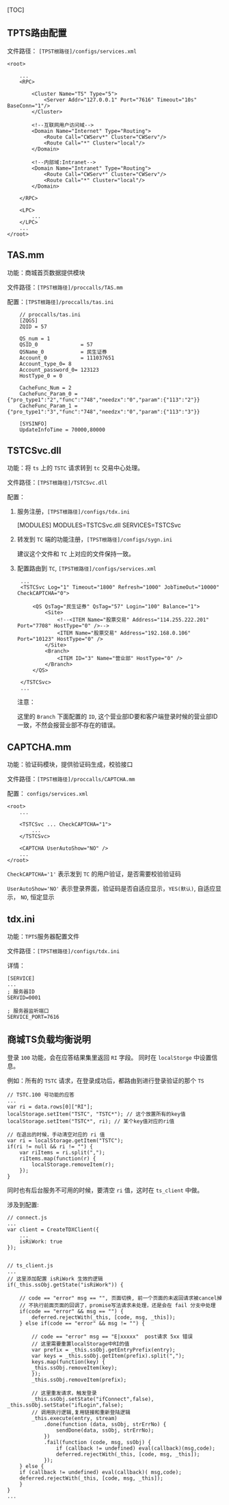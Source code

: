 [TOC]

## TPTS路由配置

文件路径： `[TPST根路径]/configs/services.xml`

	<root>

		...
		<RPC>

			<Cluster Name="TS" Type="5">
				<Server Addr="127.0.0.1" Port="7616" Timeout="10s" BaseConn="1"/>
			</Cluster>

			<!--互联网用户访问域-->
			<Domain Name="Internet" Type="Routing">
				<Route Call="CWServ*" Cluster="CWServ"/>
				<Route Call="*" Cluster="local"/>
			</Domain>

			<!--内部域:Intranet-->
			<Domain Name="Intranet" Type="Routing">
				<Route Call="CWServ*" Cluster="CWServ"/>
				<Route Call="*" Cluster="local"/>
			</Domain>

		</RPC>

		<LPC>
			...
		</LPC>
		...
	</root>

## TAS.mm

功能：商城首页数据提供模块

文件路径：`[TPST根路径]/proccalls/TAS.mm`

配置：`[TPST根路径]/proccalls/tas.ini`

		// proccalls/tas.ini
		[ZQGS]
		ZQID = 57

		QS_num = 1
		QSID_0 				= 57
		QSName_0			= 民生证券
		Account_0			= 111037651
		Account_type_0= 8
		Account_password_0= 123123
		HostType_0 = 0

		CacheFunc_Num = 2
		CacheFunc_Param_0 = {"pro_type1":"2","func":"748","needzx":"0","param":{"113":"2"}}
		CacheFunc_Param_1 = {"pro_type1":"3","func":"748","needzx":"0","param":{"113":"3"}}

		[SYSINFO]
		UpdateInfoTime = 70000,80000

## TSTCSvc.dll

功能：将 `ts` 上的 `TSTC` 请求转到 `tc` 交易中心处理。

文件路径：`[TPST根路径]/TSTCSvc.dll`

配置：

1. 服务注册，`[TPST根路径]/configs/tdx.ini`

	[MODULES]
	MODULES=TSTCSvc.dll
	SERVICES=TSTCSvc

2. 转发到 `TC` 端的功能注册，`[TPST根路径]/configs/sygn.ini`

	建议这个文件和 `TC` 上对应的文件保持一致。

3. 配置路由到 `TC`, `[TPST根路径]/configs/services.xml`

	<root>

		...
		<TSTCSvc Log="1" Timeout="1800" Refresh="1000" JobTimeOut="10000" CheckCAPTCHA="0">

			<QS QsTag="民生证券" QsTag="57" Login="100" Balance="1">
				<Site>
					<!--<ITEM Name="股票交易" Address="114.255.222.201" Port="7708" HostType="0" />-->
					<ITEM Name="股票交易" Address="192.168.0.106" Port="10123" HostType="0" />
				</Site>
				<Branch>
					<ITEM ID="3" Name="营业部" HostType="0" />
				</Branch>
			</QS>

		</TSTCSvc>
		...

	</root>

	注意：

	这里的 `Branch` 下面配置的 `ID`, 这个营业部ID要和客户端登录时候的营业部ID一致，不然会报营业部不存在的错误。



## CAPTCHA.mm

功能：验证码模块，提供验证码生成，校验接口

文件路径：`[TPST根路径]/proccalls/CAPTCHA.mm`

配置： `configs/services.xml`

	<root>
		...
		
		<TSTCSvc ... CheckCAPTCHA="1">
			...
		</TSTCSvc>

		<CAPTCHA UserAutoShow="NO" />
		...
	</root>

`CheckCAPTCHA='1'` 表示发到 `TC` 的用户验证，是否需要校验验证码

`UserAutoShow='NO'` 表示登录界面，验证码是否自适应显示，`YES(默认)`, 自适应显示， `NO`, 恒定显示

## tdx.ini

功能：`TPTS`服务器配置文件

文件路径：`[TPST根路径]/configs/tdx.ini`

详情：

	[SERVICE]
	...
	; 服务器ID
	SERVID=0001

	; 服务器监听端口
	SERVICE_PORT=7616
	

## 商城TS负载均衡说明

登录 `100` 功能，会在应答结果集里返回 `RI` 字段。
同时在 `localStorge` 中设置信息。

例如：所有的 `TSTC` 请求，在登录成功后，都路由到进行登录验证的那个 `TS`

	// TSTC.100 号功能的应答
	...
	var ri = data.rows[0]["RI"];
	localStorage.setItem("TSTC", "TSTC*"); // 这个放置所有的key值
	localStorage.setItem("TSTC*", ri); // 某个key值对应的ri值

	// 在退出的时候，手动清空对应的 ri 值
	var ri = localStorage.getItem("TSTC");
	if(ri != null && ri != "") {
		var riItems = ri.split(",");
		riItems.map(function(r) {
			localStorage.removeItem(r);
		});
	}

同时也有后台服务不可用的时候，要清空 `ri` 值，这时在 `ts_client` 中做。

涉及到配置:

	// connect.js
	...
	var client = CreateTDXClient({
		...
		isRiWork: true
	});


	// ts_client.js
	...
	// 这里添加配置 isRiWork 生效的逻辑
	if(_this.ssObj.getState("isRiWork")) {

		// code == "error" msg == "", 页面切换, 前一个页面的未返回请求被cancel掉
		// 不执行前面页面的回调了，promise写法请求未处理，还是会在 fail 分支中处理
		if(code == "error" && msg == "") {
			deferred.rejectWith(_this, [code, msg, _this]);
		} else if(code == "error" && msg != "") {

			// code == "error" msg == "E|xxxxx"  post请求 5xx 错误
			// 这里需要重置localStorage中RI的值
			var prefix = _this.ssObj.getEntryPrefix(entry);
			var keys = _this.ssObj.getItem(prefix).split(",");
			keys.map(function(key) {
	    	_this.ssObj.removeItem(key);
			});
			_this.ssObj.removeItem(prefix);

			// 这里重发请求，触发登录
			_this.ssObj.setState("ifConnect",false), _this.ssObj.setState("ifLogin",false);
			// 调用执行逻辑,复用链接和重新登陆逻辑
			_this.execute(entry, stream)
				.done(function (data, ssObj, strErrNo) {
					sendDone(data, ssObj, strErrNo);
				})
				.fail(function (code, msg, ssObj) {
					if (callback != undefined) eval(callback)(msg,code);
					deferred.rejectWith(_this, [code, msg, _this]);
				});
		} else {
	  	if (callback != undefined) eval(callback)( msg,code);
	  	deferred.rejectWith(_this, [code, msg, _this]);                                    
		} 
	}
	...